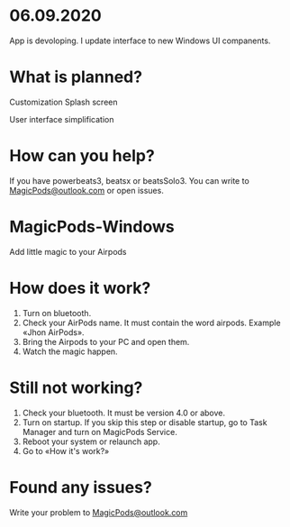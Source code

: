 # 06.09.2020
App is devoloping. I update interface to new Windows UI companents.

# What is planned?

Customization Splash screen

User interface simplification


# How can you help?
If you have powerbeats3, beatsx or beatsSolo3. You can write to MagicPods@outlook.com or open issues.

# MagicPods-Windows
Add little magic to your Airpods

# How does it work?
1. Turn on bluetooth.
2. Check your AirPods name. It must contain the word airpods. Example «Jhon AirPods».
3. Bring the Airpods to your PC and open them.
4. Watch the magic happen.

# Still not working?
1. Check your bluetooth. It must be version 4.0 or above.
2. Turn on startup. If you skip this step or disable startup, go to Task Manager and turn on MagicPods Service.
3. Reboot your system or relaunch app.
4. Go to «How it's work?»

# Found any issues?
Write your problem to MagicPods@outlook.com
